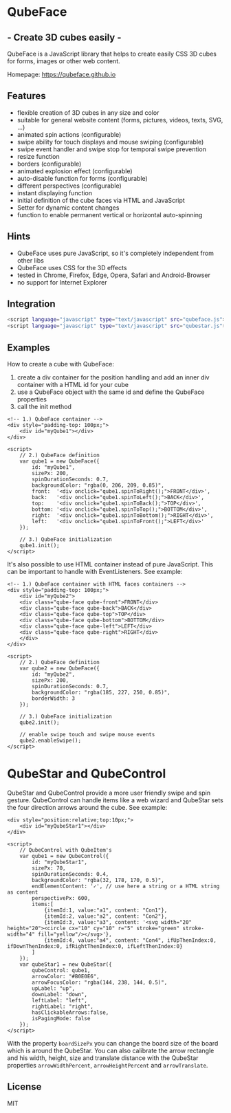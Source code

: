 # QubeFace

## - Create 3D cubes easily -

QubeFace is a JavaScript library that helps to create easily CSS 3D cubes for forms, images or other web content.

Homepage: https://qubeface.github.io

## Features
- flexible creation of 3D cubes in any size and color
- suitable for general website content (forms, pictures, videos, texts, SVG, ...)
- animated spin actions (configurable)
- swipe ability for touch displays and mouse swiping (configurable)
- swipe event handler and swipe stop for temporal swipe prevention
- resize function
- borders (configurable)
- animated explosion effect (configurable)
- auto-disable function for forms (configurable)
- different perspectives (configurable)
- instant displaying function
- initial definition of the cube faces via HTML and JavaScript
- Setter for dynamic content changes
- function to enable permanent vertical or horizontal auto-spinning

## Hints
- QubeFace uses pure JavaScript, so it's completely independent from other libs
- QubeFace uses CSS for the 3D effects 
- tested in Chrome, Firefox, Edge, Opera, Safari and Android-Browser
- no support for Internet Explorer

## Integration
```sh
<script language="javascript" type="text/javascript" src="qubeface.js"></script>
<script language="javascript" type="text/javascript" src="qubestar.js"></script> 
```

## Examples
How to create a cube with QubeFace:
1. create a div container for the position handling and add an inner div container with a HTML id for your cube
2. use a QubeFace object with the same id and define the QubeFace properties
3. call the init method
```
<!-- 1.) QubeFace container -->
<div style="padding-top: 100px;">
	<div id="myQube1"></div>
</div>

<script>
	// 2.) QubeFace definition
	var qube1 = new QubeFace({
		id: "myQube1", 
		sizePx: 200, 
		spinDurationSeconds: 0.7,
		backgroundColor: "rgba(0, 206, 209, 0.85)",
		front:  '<div onclick="qube1.spinToRight();">FRONT</div>',
		back:   '<div onclick="qube1.spinToLeft();">BACK</div>',
		top:    '<div onclick="qube1.spinToBack();">TOP</div>',
		bottom: '<div onclick="qube1.spinToTop();">BOTTOM</div>',
		right:  '<div onclick="qube1.spinToBottom();">RIGHT</div>',
		left:   '<div onclick="qube1.spinToFront();">LEFT</div>'
	});
	
	// 3.) QubeFace initialization
	qube1.init();
</script>	
```

It's also possible to use HTML container instead of pure JavaScript. This can be important to handle with EventListeners. See example:
```
<!-- 1.) QubeFace container with HTML faces containers -->
<div style="padding-top: 100px;">
	<div id="myQube2">
	<div class="qube-face qube-front">FRONT</div>
	<div class="qube-face qube-back">BACK</div>
	<div class="qube-face qube-top">TOP</div>
	<div class="qube-face qube-bottom">BOTTOM</div>
	<div class="qube-face qube-left">LEFT</div>
	<div class="qube-face qube-right">RIGHT</div>
	</div>
</div>

<script>
	// 2.) QubeFace definition
	var qube2 = new QubeFace({
		id: "myQube2", 
		sizePx: 200, 
		spinDurationSeconds: 0.7,
		backgroundColor: "rgba(185, 227, 250, 0.85)",
		borderWidth: 3
	});
	
	// 3.) QubeFace initialization
	qube2.init();
	
	// enable swipe touch and swipe mouse events
	qube2.enableSwipe();
</script>
```

# QubeStar and QubeControl

QubeStar and QubeControl provide a more user friendly swipe and spin gesture. QubeControl can handle items like a web wizard and QubeStar sets the four direction arrows around the cube. See example:
```
<div style="position:relative;top:10px;">
	<div id="myQubeStar1"></div>
</div>

<script>
	// QubeControl with QubeItem's
	var qube1 = new QubeControl({
		id: "myQubeStar1", 
		sizePx: 70, 
		spinDurationSeconds: 0.4, 
		backgroundColor: "rgba(32, 178, 170, 0.5)", 
		endElementContent: '✓', // use here a string or a HTML string as content
		perspectivePx: 600,
		items:[
			{itemId:1, value:"a1", content: "Con1"},
			{itemId:2, value:"a2", content: "Con2"}, 
			{itemId:3, value:"a3", content: '<svg width="20" height="20"><circle cx="10" cy="10" r="5" stroke="green" stroke-width="4" fill="yellow"/></svg>'}, 
			{itemId:4, value:"a4", content: "Con4", ifUpThenIndex:0, ifDownThenIndex:0, ifRightThenIndex:0, ifLeftThenIndex:0}
		]
	});
	var qubeStar1 = new QubeStar({
		qubeControl: qube1,
		arrowColor: "#B0E0E6",
		arrowFocusColor: "rgba(144, 238, 144, 0.5)",
		upLabel: "up",
		downLabel: "down",
		leftLabel: "left",
		rightLabel: "right",
		hasClickableArrows:false, 
		isPagingMode: false
	});
</script>
```
With the property `boardSizePx` you can change the board size of the board which is around the QubeStar. 
You can also calibrate the arrow rectangle and his width, height, size and translate distance with the QubeStar properties `arrowWidthPercent`, `arrowHeightPercent` and `arrowTranslate`.

## License

MIT

